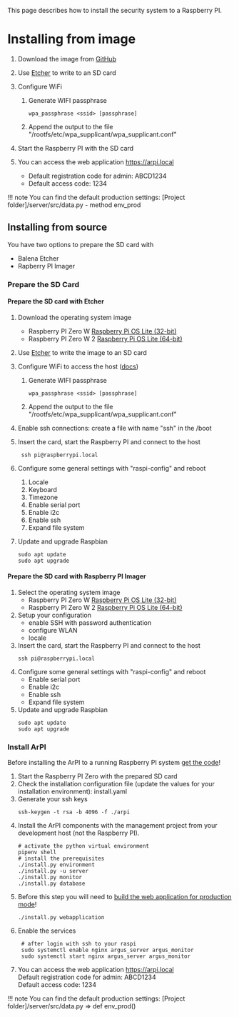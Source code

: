 This page describes how to install the security system to a Raspberry PI.

# Installing from image

1. Download the image from [GitHub](https://github.com/ArPIHomeSecurity/arpi_management/releases/)
2. Use [Etcher](https://www.balena.io/etcher/) to write to an SD card
3. Configure WiFi
    1. Generate WIFI passphrase
        ```
        wpa_passphrase <ssid> [passphrase]
        ```
    2. Append the output to the file "/rootfs/etc/wpa_supplicant/wpa_supplicant.conf"

4. Start the Raspberry PI with the SD card
5. You can access the web application https://arpi.local
   * Default registration code for admin: ABCD1234
   * Default access code: 1234

!!! note
    You can find the default production settings: [Project folder]/server/src/data.py - method env_prod


## Installing from source

You have two options to prepare the SD card with

* Balena Etcher
* Rapberry PI Imager


### Prepare the SD Card
#### Prepare the SD card with **Etcher**

1. Download the operating system image
    * Raspberry PI Zero W [Raspberry Pi OS Lite (32-bit)](https://www.raspberrypi.org/software/operating-systems/)
    * Raspberry PI Zero W 2 [Raspberry Pi OS Lite (64-bit)](https://www.raspberrypi.org/software/operating-systems/)
2. Use [Etcher](https://www.balena.io/etcher/) to write the image to an SD card
3. Configure WiFi to access the host ([docs](https://www.raspberrypi.org/documentation/configuration/wireless/wireless-cli.md))
    1. Generate WIFI passphrase
        ```
        wpa_passphrase <ssid> [passphrase]
        ```
    2. Append the output to the file "/rootfs/etc/wpa_supplicant/wpa_supplicant.conf"

4. Enable ssh connections: create a file with name "ssh" in the /boot
5. Insert the card, start the Raspberry PI and connect to the host

        ssh pi@raspberrypi.local

6. Configure some general settings with "raspi-config" and reboot
    1. Locale
    2. Keyboard
    3. Timezone
    4. Enable serial port
    5. Enable i2c
    6. Enable ssh
    7. Expand file system
7. Update and upgrade Raspbian
    ```
    sudo apt update
    sudo apt upgrade
    ```

#### Prepare the SD card with **Raspberry PI Imager**

1. Select the operating system image
    * Raspberry PI Zero W [Raspberry Pi OS Lite (32-bit)](https://www.raspberrypi.org/software/operating-systems/)
    * Raspberry PI Zero W 2 [Raspberry Pi OS Lite (64-bit)](https://www.raspberrypi.org/software/operating-systems/)
2. Setup your configuration
    * enable SSH with password authentication
    * configure WLAN
    * locale
3. Insert the card, start the Raspberry PI and connect to the host
    ```
    ssh pi@raspberrypi.local
    ```
4. Configure some general settings with "raspi-config" and reboot
    * Enable serial port
    * Enable i2c
    * Enable ssh
    * Expand file system
5. Update and upgrade Raspbian
    ```
    sudo apt update
    sudo apt upgrade
    ```


### Install ArPI

Before installing the ArPI to a running Raspberry PI system [get the code](index.md#getting-the-code)!

1. Start the Raspberry PI Zero with the prepared SD card
2. Check the installation configuration file (update the values for your installation environment): install.yaml
3. Generate your ssh keys
    ```
    ssh-keygen -t rsa -b 4096 -f ./arpi
    ```
4. Install the ArPI components with the management project from your development host (not the Raspberry PI).
    ```
    # activate the python virtual environment
    pipenv shell
    # install the prerequisites
    ./install.py environment
    ./install.py -u server
    ./install.py monitor
    ./install.py database
    ```
5. Before this step you will need to [build the web application for production mode](web_application.md#production_1)!
    ```
    ./install.py webapplication
    ```
6. Enable the services
   ```
    # after login with ssh to your raspi
    sudo systemctl enable nginx argus_server argus_monitor
    sudo systemctl start nginx argus_server argus_monitor
    ```
7. You can access the web application https://arpi.local  
Default registration code for admin: ABCD1234  
Default access code: 1234

!!! note
    You can find the default production settings: [Project folder]/server/src/data.py => def env_prod()
